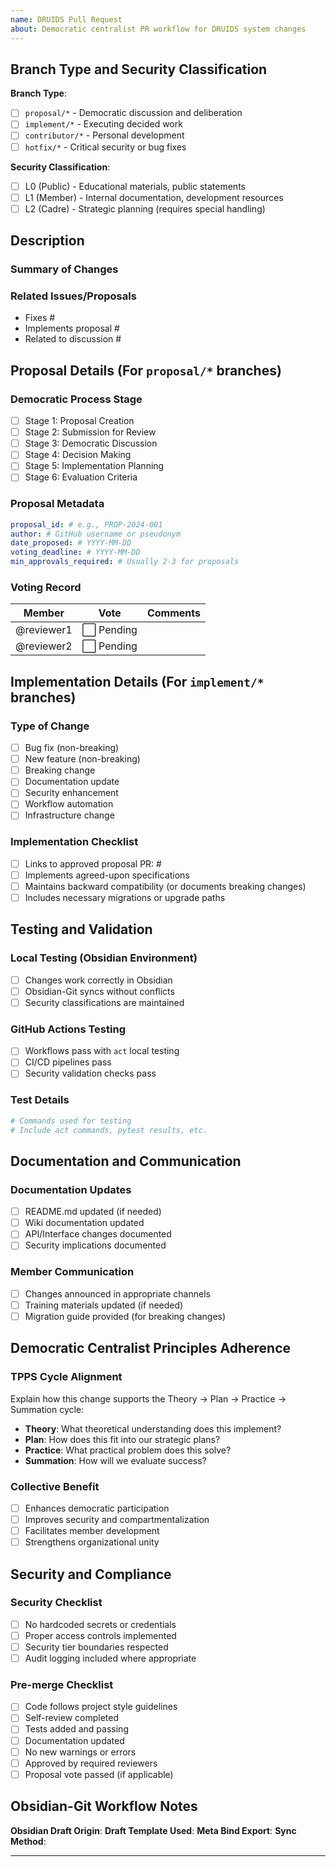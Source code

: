 ```yaml
---
name: DRUIDS Pull Request
about: Democratic centralist PR workflow for DRUIDS system changes
---
```


<!-- 
This PR template supports the DRUIDS democratic centralist workflow.
For PRs drafted in Obsidian: Check the "Obsidian-Git Workflow Notes" section
For proposal branches: Focus on the "Proposal Details" section
For implementation branches: Complete all sections
-->

## Branch Type and Security Classification

**Branch Type**: 
- [ ] `proposal/*` - Democratic discussion and deliberation
- [ ] `implement/*` - Executing decided work
- [ ] `contributor/*` - Personal development
- [ ] `hotfix/*` - Critical security or bug fixes

**Security Classification**:
- [ ] L0 (Public) - Educational materials, public statements
- [ ] L1 (Member) - Internal documentation, development resources
- [ ] L2 (Cadre) - Strategic planning (requires special handling)

## Description

<!-- For Obsidian users: This section can be drafted in your vault and copied here -->
<!-- Include motivation, context, and link to any proposal discussions -->

### Summary of Changes
<!-- Brief overview of what this PR accomplishes -->

### Related Issues/Proposals
- Fixes #
- Implements proposal #
- Related to discussion #

## Proposal Details (For `proposal/*` branches)

### Democratic Process Stage
- [ ] Stage 1: Proposal Creation
- [ ] Stage 2: Submission for Review
- [ ] Stage 3: Democratic Discussion
- [ ] Stage 4: Decision Making
- [ ] Stage 5: Implementation Planning
- [ ] Stage 6: Evaluation Criteria

### Proposal Metadata
```yaml
proposal_id: # e.g., PROP-2024-001
author: # GitHub username or pseudonym
date_proposed: # YYYY-MM-DD
voting_deadline: # YYYY-MM-DD
min_approvals_required: # Usually 2-3 for proposals
```

### Voting Record
<!-- Updated as reviews come in -->
| Member | Vote | Comments |
|--------|------|----------|
| @reviewer1 | ⬜ Pending | |
| @reviewer2 | ⬜ Pending | |

## Implementation Details (For `implement/*` branches)

### Type of Change
- [ ] Bug fix (non-breaking)
- [ ] New feature (non-breaking)
- [ ] Breaking change
- [ ] Documentation update
- [ ] Security enhancement
- [ ] Workflow automation
- [ ] Infrastructure change

### Implementation Checklist
- [ ] Links to approved proposal PR: #
- [ ] Implements agreed-upon specifications
- [ ] Maintains backward compatibility (or documents breaking changes)
- [ ] Includes necessary migrations or upgrade paths

## Testing and Validation

### Local Testing (Obsidian Environment)
- [ ] Changes work correctly in Obsidian
- [ ] Obsidian-Git syncs without conflicts
- [ ] Security classifications are maintained

### GitHub Actions Testing
- [ ] Workflows pass with `act` local testing
- [ ] CI/CD pipelines pass
- [ ] Security validation checks pass

### Test Details
```bash
# Commands used for testing
# Include act commands, pytest results, etc.
```

## Documentation and Communication

### Documentation Updates
- [ ] README.md updated (if needed)
- [ ] Wiki documentation updated
- [ ] API/Interface changes documented
- [ ] Security implications documented

### Member Communication
- [ ] Changes announced in appropriate channels
- [ ] Training materials updated (if needed)
- [ ] Migration guide provided (for breaking changes)

## Democratic Centralist Principles Adherence

### TPPS Cycle Alignment
Explain how this change supports the Theory → Plan → Practice → Summation cycle:
- **Theory**: What theoretical understanding does this implement?
- **Plan**: How does this fit into our strategic plans?
- **Practice**: What practical problem does this solve?
- **Summation**: How will we evaluate success?

### Collective Benefit
- [ ] Enhances democratic participation
- [ ] Improves security and compartmentalization
- [ ] Facilitates member development
- [ ] Strengthens organizational unity

## Security and Compliance

### Security Checklist
- [ ] No hardcoded secrets or credentials
- [ ] Proper access controls implemented
- [ ] Security tier boundaries respected
- [ ] Audit logging included where appropriate

### Pre-merge Checklist
- [ ] Code follows project style guidelines
- [ ] Self-review completed
- [ ] Tests added and passing
- [ ] Documentation updated
- [ ] No new warnings or errors
- [ ] Approved by required reviewers
- [ ] Proposal vote passed (if applicable)

## Obsidian-Git Workflow Notes

<!-- For PRs initiated from Obsidian -->
**Obsidian Draft Origin**: <!-- e.g., vault/member/.github/pr-queue/2024-01-15-feature.md -->
**Draft Template Used**: <!-- OBSIDIAN_PR_DRAFT.md or custom -->
**Meta Bind Export**: <!-- Yes/No - was this exported via Meta Bind? -->
**Sync Method**: <!-- manual commit, auto-sync, PR queue -->

---

<!-- 
For maintainers: 
- Check if PR was drafted in Obsidian (see workflow notes)
- Ensure proper branch protections are enabled
- Verify security classifications match repository
- Check proposal approval before merging implementation
- For Obsidian-originated PRs, verify the draft was properly validated
-->